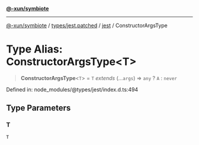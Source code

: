 [**@-xun/symbiote**](../../../../../README.md)

***

[@-xun/symbiote](../../../../../README.md) / [types/jest.patched](../../../README.md) / [jest](../README.md) / ConstructorArgsType

# Type Alias: ConstructorArgsType\<T\>

> **ConstructorArgsType**\<`T`\> = `T` *extends* (...`args`) => `any` ? `A` : `never`

Defined in: node\_modules/@types/jest/index.d.ts:494

## Type Parameters

### T

`T`
